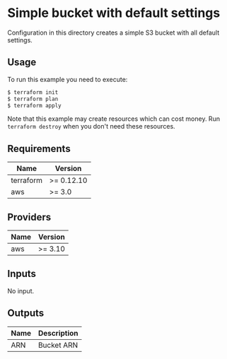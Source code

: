 # Simple bucket with default settings

Configuration in this directory creates a simple S3 bucket with all default settings.

## Usage

To run this example you need to execute:

```bash
$ terraform init
$ terraform plan
$ terraform apply
```

Note that this example may create resources which can cost money. Run `terraform destroy` when you don't need these resources.

## Requirements

| Name | Version |
|------|---------|
| terraform | >= 0.12.10 |
| aws | >= 3.0 |

## Providers

| Name | Version |
|------|---------|
| aws | >= 3.10 |

## Inputs

No input.

## Outputs

| Name | Description |
|------|-------------|
|ARN|Bucket ARN|